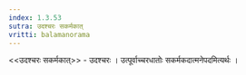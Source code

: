```yaml
---
index: 1.3.53
sutra: उदश्चरः सकर्मकात्
vritti: balamanorama
---
```


<<उदश्चरः सकर्मकात्>> - उदश्चरः । उत्पूर्वाच्चरधातोः सकर्मकदात्मनेपदमित्यर्थः । 